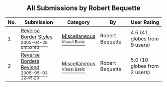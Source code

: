 ﻿<div align="center">

## All Submissions by Robert Bequette

</div>

No.  | Submission | Category | By   | User Rating
---- | ---------- | -------- | ---- | -----------
1 | [Reverse Border Styles<br /><sup>2005-04-28 04:52:40</sup>](https://github.com/Planet-Source-Code/robert-bequette-reverse-border-styles__1-60245) | [Miscellaneous<br /><sup>Visual Basic</sup>](../ByCategory/miscellaneous__1-1.md) | Robert Bequette | 4.6 (41 globes from 9 users)
2 | [Reverse Borders Revised<br /><sup>2005-05-03 12:45:20</sup>](https://github.com/Planet-Source-Code/robert-bequette-reverse-borders-revised__1-60341) | [Miscellaneous<br /><sup>Visual Basic</sup>](../ByCategory/miscellaneous__1-1.md) | Robert Bequette | 5.0 (10 globes from 2 users)

